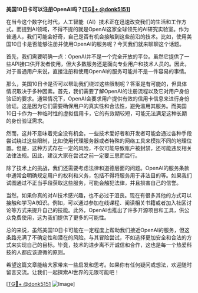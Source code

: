 **美国10日卡可以注册OpenAI吗？[[TG💪+ @donk5151](https://t.me/s/donk5151)]**

在当今这个数字化时代，人工智能（AI）技术正在迅速改变我们的生活和工作方式。而提到AI领域，不得不提的就是OpenAI这家全球领先的AI研究实验室。作为普通人，我们可能会好奇，自己是否有机会接触到这些前沿的技术。比如，使用美国10日卡是否能够注册并使用OpenAI的服务呢？今天我们就来聊聊这个话题。

首先，我们需要明确一点：OpenAI并不是一个完全开放的平台。虽然它提供了一些API接口供开发者使用，但大多数服务还是面向专业用户和技术人员的。因此，对于普通用户来说，直接注册和使用OpenAI的服务可能并不是一件容易的事情。

那么，美国10日卡是否可以帮助我们绕过这些限制呢？答案是有可能的，但具体情况取决于多种因素。首先，我们需要了解OpenAI的注册流程以及它对用户身份验证的要求。通常情况下，OpenAI会要求用户提供有效的信用卡信息来进行身份验证。这是因为它们需要确保用户的真实性和合法性，避免滥用其服务。而美国10日卡作为一种临时性的虚拟信用卡，它的有效期较短，可能无法满足这种长期的身份验证需求。

然而，这并不意味着完全没有机会。一些技术爱好者和开发者可能会通过各种手段尝试绕过这些限制，比如使用代理服务器或者特殊的网络工具来模拟不同的地理位置。但是，这种方式存在一定的风险，不仅可能导致账户被封禁，还可能违反相关法律法规。因此，建议大家在尝试之前一定要三思而后行。

除了技术上的挑战，我们还需要考虑法律和道德层面的问题。OpenAI的服务条款中通常会明确规定用户的权利和义务，包括不得将服务用于非法目的等。如果我们试图通过不正当手段获取这些服务，可能会触犯法律，并且损害自己的信誉。

当然，如果你真的对AI技术感兴趣，也不必过于沮丧。现在有很多其他的方式可以接触和学习AI知识。例如，可以通过参加在线课程、阅读相关书籍或者加入社区讨论等方式来提升自己的技能。此外，OpenAI也推出了许多开源项目和工具，供公众免费使用，这为我们提供了更多的可能性。

总的来说，虽然美国10日卡可能在一定程度上帮助我们接近OpenAI的服务，但这条路充满了不确定性和潜在的风险。与其冒险尝试，不如选择更加安全和合法的方式来实现自己的目标。毕竟，技术的进步离不开诚信和合作，这也是每一个热爱科技的人都应该遵循的原则。

希望这篇文章能给大家带来一些启发和思考。如果你有任何疑问或想法，欢迎随时留言交流。让我们一起探索AI世界的无限可能吧！

[[TG💪+ @donk5151](https://t.me/s/donk5151) ![Image](https://i.postimg.cc/rwNCRYN7/Snipaste-2025-04-30-17-27-05.png)]